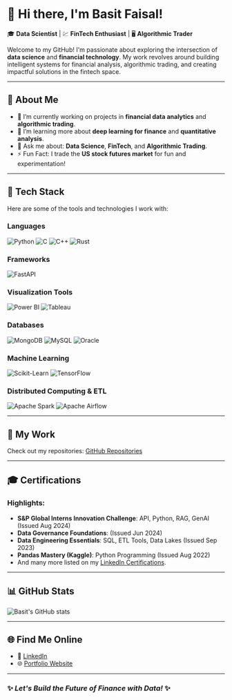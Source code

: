 # 👋 Hi there, I'm **Basit Faisal**!

🎓 **Data Scientist** | 💹 **FinTech Enthusiast** | 🖥️ **Algorithmic Trader**

Welcome to my GitHub! I'm passionate about exploring the intersection of **data science** and **financial technology**. My work revolves around building intelligent systems for financial analysis, algorithmic trading, and creating impactful solutions in the fintech space.

---

## 🌟 **About Me**
- 🔭 I’m currently working on projects in **financial data analytics** and **algorithmic trading**.
- 🌱 I’m learning more about **deep learning for finance** and **quantitative analysis**.
- 💬 Ask me about: **Data Science**, **FinTech**, and **Algorithmic Trading**.
- ⚡ Fun Fact: I trade the **US stock futures market** for fun and experimentation!

---

## 🚀 **Tech Stack**
Here are some of the tools and technologies I work with:

### **Languages**
![Python](https://img.shields.io/badge/Python-3776AB?style=for-the-badge&logo=python&logoColor=white)
![C](https://img.shields.io/badge/C-A8B9CC?style=for-the-badge&logo=c&logoColor=white)
![C++](https://img.shields.io/badge/C++-00599C?style=for-the-badge&logo=cplusplus&logoColor=white)
![Rust](https://img.shields.io/badge/Rust-000000?style=for-the-badge&logo=rust&logoColor=white)

### **Frameworks**
![FastAPI](https://img.shields.io/badge/FastAPI-009688?style=for-the-badge&logo=fastapi&logoColor=white)

### **Visualization Tools**
![Power BI](https://img.shields.io/badge/Power_BI-F2C811?style=for-the-badge&logo=powerbi&logoColor=black)
![Tableau](https://img.shields.io/badge/Tableau-E97627?style=for-the-badge&logo=tableau&logoColor=white)

### **Databases**
![MongoDB](https://img.shields.io/badge/MongoDB-47A248?style=for-the-badge&logo=mongodb&logoColor=white)
![MySQL](https://img.shields.io/badge/MySQL-4479A1?style=for-the-badge&logo=mysql&logoColor=white)
![Oracle](https://img.shields.io/badge/Oracle-F80000?style=for-the-badge&logo=oracle&logoColor=white)

### **Machine Learning**
![Scikit-Learn](https://img.shields.io/badge/Scikit--Learn-F7931E?style=for-the-badge&logo=scikit-learn&logoColor=white)
![TensorFlow](https://img.shields.io/badge/TensorFlow-FF6F00?style=for-the-badge&logo=tensorflow&logoColor=white)

### **Distributed Computing & ETL**
![Apache Spark](https://img.shields.io/badge/Apache_Spark-E25A1C?style=for-the-badge&logo=apachespark&logoColor=white)
![Apache Airflow](https://img.shields.io/badge/Apache_Airflow-017CEE?style=for-the-badge&logo=apacheairflow&logoColor=white)

---

## 🚀 **My Work**
Check out my repositories: [GitHub Repositories](https://github.com/basit-faisal?tab=repositories)

---

## 🎓 **Certifications**
### Highlights:
- **S&P Global Interns Innovation Challenge**: API, Python, RAG, GenAI (Issued Aug 2024)  
- **Data Governance Foundations**: (Issued Jun 2024)  
- **Data Engineering Essentials**: SQL, ETL Tools, Data Lakes (Issued Sep 2023)  
- **Pandas Mastery (Kaggle)**: Python Programming (Issued Aug 2022)  
- And many more listed on my [LinkedIn Certifications](https://www.linkedin.com/in/basitfaisal/details/certifications/).

---

## 📊 **GitHub Stats**
![Basit's GitHub stats](https://github-readme-stats.vercel.app/api?username=basit-faisal&show_icons=true&theme=dark)

---

## 🌐 **Find Me Online**
- 💼 [LinkedIn](https://linkedin.com/in/basitfaisal)
- 🌐 [Portfolio Website](https://basit-faisal.github.io/Portfolio/)

---

### ✨ *Let's Build the Future of Finance with Data!* ✨
